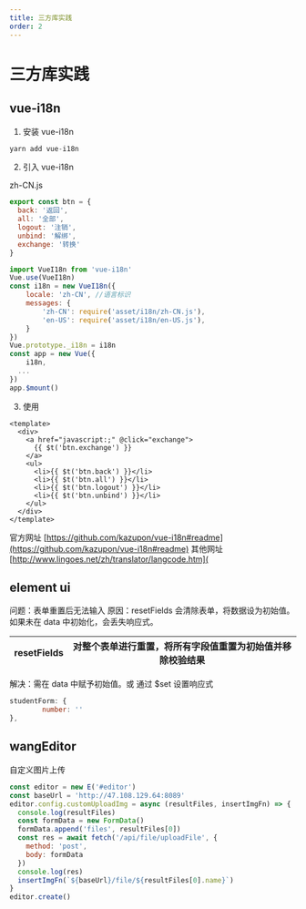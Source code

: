 ```yaml
---
title: 三方库实践
order: 2
---
```


# 三方库实践

## vue-i18n

1. 安装 vue-i18n

```javascript
yarn add vue-i18n
```

2. 引入 vue-i18n

zh-CN.js

```javascript
export const btn = {
  back: '返回',
  all: '全部',
  logout: '注销',
  unbind: '解绑',
  exchange: '转换'
}
```

```javascript
import VueI18n from 'vue-i18n'
Vue.use(VueI18n)
const i18n = new VueI18n({
	locale: 'zh-CN', //语言标识
	messages: {
		'zh-CN': require('asset/i18n/zh-CN.js'),
		'en-US': require('asset/i18n/en-US.js'),
	}
})
Vue.prototype._i18n = i18n
const app = new Vue({
	i18n,
  ...
})
app.$mount()
```

3. 使用

```vue
<template>
  <div>
    <a href="javascript:;" @click="exchange">
      {{ $t('btn.exchange') }}
    </a>
    <ul>
      <li>{{ $t('btn.back') }}</li>
      <li>{{ $t('btn.all') }}</li>
      <li>{{ $t('btn.logout') }}</li>
      <li>{{ $t('btn.unbind') }}</li>
    </ul>
  </div>
</template>
```

官方网址
[https://github.com/kazupon/vue-i18n#readme](https://github.com/kazupon/vue-i18n#readme)
其他网址
[http://www.lingoes.net/zh/translator/langcode.htm](

## element ui

问题：表单重置后无法输入
原因：resetFields 会清除表单，将数据设为初始值。如果未在 data 中初始化，会丢失响应式。

| resetFields | 对整个表单进行重置，将所有字段值重置为初始值并移除校验结果 |
| ----------- | ---------------------------------------------------------- |

解决：需在 data 中赋予初始值。或 通过 $set 设置响应式

```javascript
studentForm: {
		number: ''
},
```

## wangEditor

自定义图片上传

```javascript
const editor = new E('#editor')
const baseUrl = 'http://47.108.129.64:8089'
editor.config.customUploadImg = async (resultFiles, insertImgFn) => {
  console.log(resultFiles)
  const formData = new FormData()
  formData.append('files', resultFiles[0])
  const res = await fetch('/api/file/uploadFile', {
    method: 'post',
    body: formData
  })
  console.log(res)
  insertImgFn(`${baseUrl}/file/${resultFiles[0].name}`)
}
editor.create()
```

